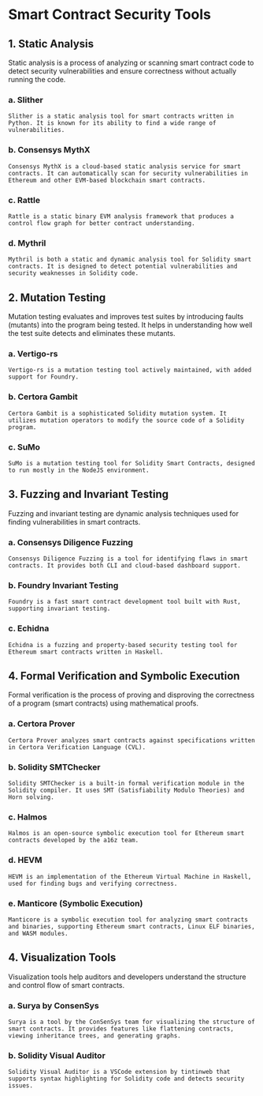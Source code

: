 # Smart Contract Security Tools

## 1. Static Analysis

Static analysis is a process of analyzing or scanning smart contract code to detect security vulnerabilities and ensure correctness without actually running the code.

  ### a. **Slither**

    Slither is a static analysis tool for smart contracts written in Python. It is known for its ability to find a wide range of vulnerabilities.

  ### b. **Consensys MythX**

    Consensys MythX is a cloud-based static analysis service for smart contracts. It can automatically scan for security vulnerabilities in Ethereum and other EVM-based blockchain smart contracts.

  ### c. **Rattle**

    Rattle is a static binary EVM analysis framework that produces a control flow graph for better contract understanding.

  ### d. **Mythril**

    Mythril is both a static and dynamic analysis tool for Solidity smart contracts. It is designed to detect potential vulnerabilities and security weaknesses in Solidity code.

## 2. Mutation Testing

Mutation testing evaluates and improves test suites by introducing faults (mutants) into the program being tested. It helps in understanding how well the test suite detects and eliminates these mutants.

  ### a. **Vertigo-rs**

    Vertigo-rs is a mutation testing tool actively maintained, with added support for Foundry.

  ### b. **Certora Gambit**

    Certora Gambit is a sophisticated Solidity mutation system. It utilizes mutation operators to modify the source code of a Solidity program.

  ### c. **SuMo**

    SuMo is a mutation testing tool for Solidity Smart Contracts, designed to run mostly in the NodeJS environment.

## 3. Fuzzing and Invariant Testing

Fuzzing and invariant testing are dynamic analysis techniques used for finding vulnerabilities in smart contracts.

  ### a. **Consensys Diligence Fuzzing**

    Consensys Diligence Fuzzing is a tool for identifying flaws in smart contracts. It provides both CLI and cloud-based dashboard support.

  ### b. **Foundry Invariant Testing**

    Foundry is a fast smart contract development tool built with Rust, supporting invariant testing.

  ### c. **Echidna**

    Echidna is a fuzzing and property-based security testing tool for Ethereum smart contracts written in Haskell.

## 4. Formal Verification and Symbolic Execution

Formal verification is the process of proving and disproving the correctness of a program (smart contracts) using mathematical proofs.

  ### a. **Certora Prover**

    Certora Prover analyzes smart contracts against specifications written in Certora Verification Language (CVL).

  ### b. **Solidity SMTChecker**

    Solidity SMTChecker is a built-in formal verification module in the Solidity compiler. It uses SMT (Satisfiability Modulo Theories) and Horn solving.

  ### c. **Halmos**
  
    Halmos is an open-source symbolic execution tool for Ethereum smart contracts developed by the a16z team.

  ### d. **HEVM**

    HEVM is an implementation of the Ethereum Virtual Machine in Haskell, used for finding bugs and verifying correctness.

  ### e. **Manticore (Symbolic Execution)**

    Manticore is a symbolic execution tool for analyzing smart contracts and binaries, supporting Ethereum smart contracts, Linux ELF binaries, and WASM modules.

## 4. Visualization Tools

Visualization tools help auditors and developers understand the structure and control flow of smart contracts.

  ### a. **Surya by ConsenSys**

    Surya is a tool by the ConSenSys team for visualizing the structure of smart contracts. It provides features like flattening contracts, viewing inheritance trees, and generating graphs.

  ### b. **Solidity Visual Auditor**

    Solidity Visual Auditor is a VSCode extension by tintinweb that supports syntax highlighting for Solidity code and detects security issues.
